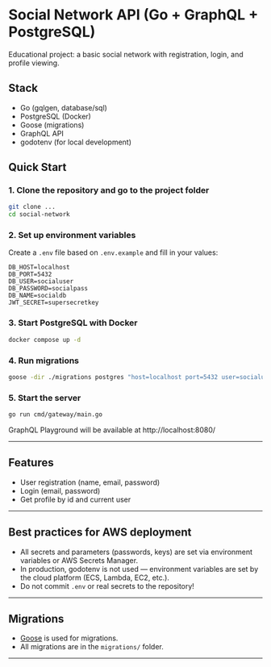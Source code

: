 # Social Network API (Go + GraphQL + PostgreSQL)

Educational project: a basic social network with registration, login, and profile viewing.

## Stack
- Go (gqlgen, database/sql)
- PostgreSQL (Docker)
- Goose (migrations)
- GraphQL API
- godotenv (for local development)

## Quick Start

### 1. Clone the repository and go to the project folder

```sh
git clone ...
cd social-network
```

### 2. Set up environment variables

Create a `.env` file based on `.env.example` and fill in your values:

```
DB_HOST=localhost
DB_PORT=5432
DB_USER=socialuser
DB_PASSWORD=socialpass
DB_NAME=socialdb
JWT_SECRET=supersecretkey
```

### 3. Start PostgreSQL with Docker

```sh
docker compose up -d
```

### 4. Run migrations

```sh
goose -dir ./migrations postgres "host=localhost port=5432 user=socialuser password=socialpass dbname=socialdb sslmode=disable" up
```

### 5. Start the server

```sh
go run cmd/gateway/main.go
```

GraphQL Playground will be available at http://localhost:8080/

---

## Features
- User registration (name, email, password)
- Login (email, password)
- Get profile by id and current user

---

## Best practices for AWS deployment
- All secrets and parameters (passwords, keys) are set via environment variables or AWS Secrets Manager.
- In production, godotenv is not used — environment variables are set by the cloud platform (ECS, Lambda, EC2, etc.).
- Do not commit `.env` or real secrets to the repository!

---

## Migrations
- [Goose](https://github.com/pressly/goose) is used for migrations.
- All migrations are in the `migrations/` folder.

---
